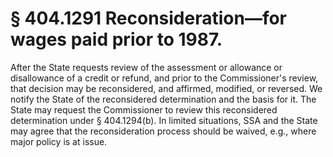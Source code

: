 # § 404.1291   Reconsideration—for wages paid prior to 1987.

After the State requests review of the assessment or allowance or disallowance of a credit or refund, and prior to the Commissioner's review, that decision may be reconsidered, and affirmed, modified, or reversed. We notify the State of the reconsidered determination and the basis for it. The State may request the Commissioner to review this reconsidered determination under § 404.1294(b). In limited situations, SSA and the State may agree that the reconsideration process should be waived, e.g., where major policy is at issue.




